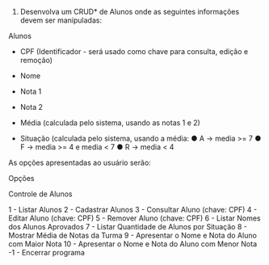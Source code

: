 1) Desenvolva um CRUD* de Alunos onde as seguintes informações devem ser
manipuladas:

Alunos

- CPF (Identificador - será usado como chave para consulta, edição e remoção)
- Nome
- Nota 1
- Nota 2
- Média (calculada pelo sistema, usando as notas 1 e 2)

- Situação (calculada pelo sistema, usando a média:
● A → media >= 7
● F → media >= 4 e media < 7
● R → media < 4

As opções apresentadas ao usuário serão:

Opções

Controle de Alunos

1 - Listar Alunos
2 - Cadastrar Alunos
3 - Consultar Aluno (chave: CPF)
4 - Editar Aluno (chave: CPF)
5 - Remover Aluno (chave: CPF)
6 - Listar Nomes dos Alunos Aprovados
7 - Listar Quantidade de Alunos por Situação
8 - Mostrar Média de Notas da Turma
9 - Apresentar o Nome e Nota do Aluno com Maior Nota
10 - Apresentar o Nome e Nota do Aluno com Menor Nota
-1 - Encerrar programa
